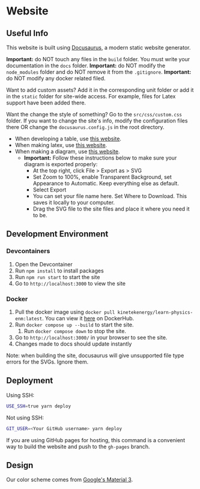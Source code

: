 # Website

## Useful Info

This website is built using [Docusaurus](https://docusaurus.io/), a modern static website generator.

**Important:** do NOT touch any files in the `build` folder. You must write your documentation in the `docs` folder.
**Important:** do NOT modify the `node_modules` folder and do NOT remove it from the `.gitignore`.
**Important:** do NOT modify any docker related filed.

Want to add custom assets? Add it in the corresponding unit folder or add it in the `static` folder for site-wide access. For example, files for Latex support have been added there.

Want the change the style of something? Go to the `src/css/custom.css` folder. If you want to change the site's info, modify the configuration files there OR change the `docusaurus.config.js` in the root directory.

- When developing a table, use [this website](https://www.tablesgenerator.com/markdown_tables).
- When making latex, use [this website](https://latexeditor.lagrida.com/).
- When making a diagram, use [this website](https://drive.google.com/file/d/1L6r8jAqQatDtlMlTHIBmHaUcrfzt4tAQ/view?usp=sharing).
  - **Important:** Follow these instructions below to make sure your diagram is exported properly:
    - At the top right, click File > Export as > SVG
    - Set Zoom to 100%, enable Transparent Background, set Appearance to Automatic. Keep everything else as default.
    - Select Export
    - You can set your file name here. Set Where to Download. This saves it locally to your computer.
    - Drag the SVG file to the site files and place it where you need it to be.

## Development Environment

### Devcontainers

1. Open the Devcontainer
2. Run `npm install` to install packages
3. Run `npm run start` to start the site
4. Go to `http://localhost:3000` to view the site

### Docker

1. Pull the docker image using `docker pull kinetekenergy/learn-physics-enm:latest`. You can view it [here](https://hub.docker.com/repository/docker/kinetekenergy/learn-physics-enm/general) on DockerHub.
2. Run `docker compose up --build` to start the site.
   1. Run `docker compose down` to stop the site.
3. Go to `http://localhost:3000/` in your browser to see the site.
4. Changes made to docs should update instantly

Note: when building the site, docusaurus will give unsupported file type errors for the SVGs. Ignore them.

## Deployment

Using SSH:

```bash
USE_SSH=true yarn deploy
```

Not using SSH:

```bash
GIT_USER=<Your GitHub username> yarn deploy
```

If you are using GitHub pages for hosting, this command is a convenient way to build the website and push to the `gh-pages` branch.

## Design

Our color scheme comes from [Google's Material 3](https://m3.material.io/styles/color/static/baseline).
